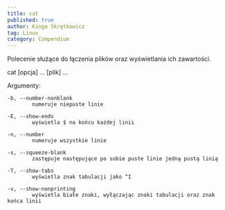 ```yaml
---
title: cat
published: true
author: Kinga Skrętkowicz
tag: Linux
category: Compendium
---
```


Polecenie służące do łączenia plików oraz wyświetlania ich zawartości.  

cat [opcja] ... [plik] ...  

Argumenty:

    -b, --number-nonblank
            numeruje niepuste linie

    -E, --show-ends
            wyświetla $ na końcu każdej linii

    -n, --number
            numeruje wszystkie linie

    -s, --squeeze-blank
            zastępuje następujące po sobie puste linie jedną pustą linią

    -T, --show-tabs
            wyświetla znak tabulacji jako ^I

    -v, --show-nonprinting
            wyświetla białe znaki, wyłączając znaki tabulacji oraz znak końca linii

